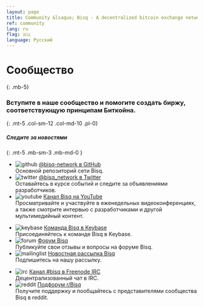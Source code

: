 ```yaml
---
layout: page
title: Community &lsaquo; Bisq - A decentralized bitcoin exchange network
ref: community
lang: ru
flag: 🇷🇺
language: Русский
---
```

# Сообщество
{: .mb-5}

### Вступите в наше сообщество и помогите создать биржу, соответствующую принципам Биткойна.
{: .mt-5 .col-sm-12 .col-md-10 .pl-0}



##### Следите за новостями
{: .mt-5 .mb-sm-3 .mb-md-0 }

<div class="row mb-sm-4 mb-md-0">

  <ul class="mt-sm-0 mb-0 mt-md-3 mb-md-5 community-links grey col-sm-12 col-md-4 pr-3">
    <li><img src="/images/community/github.svg" alt="github"> <a href="https://github.com/bisq-network">@bisq-network в GitHub</a><br>Основной репозиторий сети Bisq.</li>
    <li><img src="/images/community/twitter.svg" alt="twitter"> <a href="https://twitter.com/bisq_network">@bisq_network в Twitter</a><br>Оставайтесь в курсе событий и следите за объявлениями разработчиков.</li>
    <li><img src="/images/community/youtube.svg" alt="youtube"> <a href="https://www.youtube.com/c/bisq-network">Канал Bisq на YouTube</a><br>Просматривайте и участвуйте в еженедельных видеоконференциях, а также смотрите интервью с разработчиками и другой мультимедийный контент.</li>
  </ul>
  <ul class="mt-sm-0 mb-0 mt-md-3 mb-md-5 community-links grey col-sm-12 col-md-4 pr-3">
    <li><img src="/images/community/keybase.svg" alt="keybase"> <a href="https://keybase.io/team/bisq">Команда Bisq в Keybase</a><br>Присоединяйтесь к команде Bisq в Keybase.</li>
    <li><img src="/images/community/forum.svg" alt="forum"> <a href="https://bisq.community">Форум Bisq</a><br>Публикуйте свои отзывы и вопросы на форуме Bisq.</li>
    <li><img src="/images/community/mailinglist.svg" alt="mailinglist"> <a href="https://lists.bisq.network/listinfo/bisq-contrib">Новостная рассылка Bisq</a><br>Подпишитесь на нашу рассылку.</li>
  </ul>
  <ul class="mt-sm-0 mb-0 mt-md-3 mb-md-5 community-links grey col-sm-12 col-md-4 pr-3">
    <li><img src="/images/community/irc.svg" alt="irc"> <a href="https://webchat.freenode.net/?channels=bisq">Канал #bisq в Freenode IRC</a><br>Децентрализованный чат в IRC.</li>
    <li><img src="/images/community/reddit.svg" alt="reddit"> <a href="https://www.reddit.com/r/bisq">Подфорум r/Bisq</a><br>Получите поддержку и пообщайтесь с представителями сообщества Bisq в reddit.</li>
  </ul>
</div>
